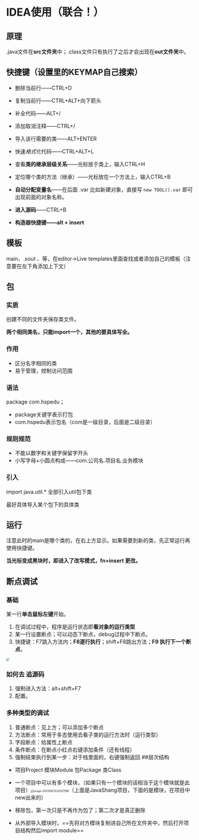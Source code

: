 # IDEA使用（联合！）

## 原理

.java文件在**src文件夹**中；.class文件只有执行了之后才会出现在**out文件夹**中。

## 快捷键（设置里的KEYMAP自己搜索）

- 删除当前行——CTRL+D

- 复制当前行——CTRL+ALT+向下箭头

- 补全代码——ALT+/

- 添加取消注释——CTRL+/

- 导入该行需要的类——ALT+ENTER

- 快速*格式化*代码——CTRL+ALT+L

- 查看**类的继承层级关系**——光标放于类上，输入CTRL+H

- 定位哪个类的方法（继承）——光标放在一个方法上，输入CTRL+B

- **自动分配变量名**——在后面 .var 比如新建对象，直接写 `new TOOL().var` 即可出现前面的对象名称。

- **进入源码**——CTRL+B

- **构造器快捷键——alt + insert**

## 模板

main、.sout 、等，在editor->Live templates里面查找或者添加自己的模板（注意要在左下角添加上下文）

## 包

### 实质

创建不同的文件夹保存类文件。

**两个相同类名，只能import一个，其他的要具体写全。**

### 作用

- 区分名字相同的类
- 易于管理，控制访问范围

### 语法

package com.hspedu；

- package关键字表示打包
- com.hspedu表示包名（com是一级目录，后面是二级目录）

### 规则规范

- 不能以数字和关键字保留字开头
- 小写字母+小圆点构成——com.公司名.项目名.业务模块

### 引入

import java.util.*  全部引入util包下类

最好具体导入某个包下的具体类

## 运行

注意此时的main是哪个类的，在右上方显示。如果需要到新的类，先正常运行再使用快捷键。

**当光标变成黑块时，即进入了改写模式，fn+insert 更改。**

## 断点调试

### 基础

某一行**单击鼠标左键**开始。

1. 在调试过程中，程序是运行状态即**看对象的运行类型**
2. 某一行设置断点；可以动态下断点，debug过程中下断点。
3. 快捷键：F7跳入方法内；**F8逐行执行**；shift+F8跳出方法；**F9 执行下一个断点**。

<img src="E:\photo\B73F7C504AD103587754409E5B1F0CFF.png" style="zoom:50%;" />

### 如何去 追源码

1. 强制进入方法：alt+shift+F7
2. 配置。

### 多种类型的调试
1. 普通断点：见上方；可以添加多个断点
2. 方法断点：常用于多态使用去看子类的运行方法时（运行类型）
3. 字段断点：给属性上断点
4. 条件断点：在断点小红点右键添加条件（还有线程）
5. 强制结束执行到某一步：对于栈里面的，右键强制返回
##层次结构
- 项目Project 模块Module 包Package 类Class
- 一个项目中可以有多个模块，（如果只有一个模块的话相当于这个模块就是此项目）<img src="../LTXWorld.github.io/assets/blog_res/image-20230921222057588.png" alt="image-20230921222057588" style="zoom:50%;" />（上面是JavaShang项目，下面的是模块，在项目中new出来的）

- 移除包，第一次只是不再作为包了；第二次才是真正删除
- 从外部导入模块时，==先将对方模块复制进自己所在文件夹中，然后打开项目结构然后import module==